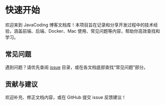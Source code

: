 # 快速开始

欢迎来到 JavaCoding 博客文档库！本项目旨在记录和分享开发过程中的技术经验，涵盖前端、后端、Docker、Mac 使用、常见问题等内容，帮助你高效查找和学习。

## 常见问题

遇到问题？请优先查阅 [issue](./issue/git.md) 目录，或在各文档底部查找“常见问题”部分。

## 贡献与建议

欢迎补充、修正文档内容，或在 GitHub 提交 issue 反馈建议！

